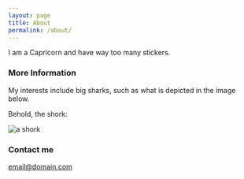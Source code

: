 ```yaml
---
layout: page
title: About
permalink: /about/
---
```


I am a Capricorn and have way too many stickers. 

### More Information

My interests include big sharks, such as what is depicted in the image below.

Behold, the shork:

![a shork](https://kris.ok.land/temp/Screenshot%202023-05-22%20at%2012.15.29%20AM.png)

### Contact me

[email@domain.com](mailto:email@domain.com)